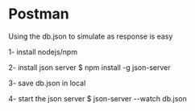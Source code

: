 # Postman

Using the db.json to simulate as response is easy

1- install nodejs/npm

2- install json server     $ npm install -g json-server

3- save db.json in local

4- start the json server   $ json-server --watch db.json
